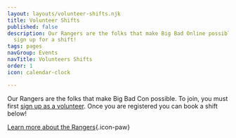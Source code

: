 ```yaml
---
layout: layouts/volunteer-shifts.njk
title: Volunteer Shifts
published: false
description: Our Rangers are the folks that make Big Bad Online possible. To join,
  sign up for a shift!
tags: pages
navGroup: Events
navTitle: Volunteers Shifts
order: 1
icon: calendar-clock

---
```

Our Rangers are the folks that make Big Bad Con possible. To join, you must first [sign up as a volunteer](/rangers/#signup). Once you are registered you can book a shift below!

[Learn more about the Rangers](/rangers){.icon-paw}